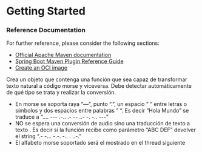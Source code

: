 # Getting Started

### Reference Documentation
For further reference, please consider the following sections:

* [Official Apache Maven documentation](https://maven.apache.org/guides/index.html)
* [Spring Boot Maven Plugin Reference Guide](https://docs.spring.io/spring-boot/docs/3.2.3/maven-plugin/reference/html/)
* [Create an OCI image](https://docs.spring.io/spring-boot/docs/3.2.3/maven-plugin/reference/html/#build-image)

Crea un objeto que contenga una función que sea capaz de transformar texto natural a código morse y viceversa.
Debe detectar automáticamente de qué tipo se trata y realizar  la conversión.
* En morse se soporta raya “—”, punto “.”, un espacio ” ” entre letras o símbolos y dos espacios entre palabras ”  “. Es decir “Hola Mundo” se traduce a “.... --- .-.. .- -- ..- -. -.. ---”
* NO se espera una conversión de audio sino una traducción de texto a texto . Es decir si la función recibe como parámetro “ABC DEF” devolver el string “.- -... -.-.  -.. . ..-.”
* El alfabeto morse soportado será el mostrado en  el thread siguiente